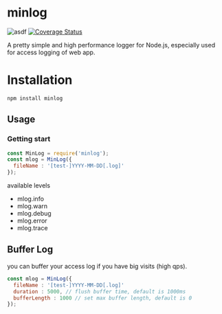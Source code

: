 # minlog

![asdf](https://travis-ci.org/yuzhigang33/minlog.svg?branch=master)
[![Coverage Status](https://coveralls.io/repos/yuzhigang33/minlog/badge.svg?branch=master&service=github)](https://coveralls.io/github/yuzhigang33/minlog?branch=master)

A pretty simple and high performance logger for Node.js, especially used for access logging of web app.

# Installation

`npm install minlog`

## Usage

### Getting start

```javascript
const MinLog = require('minlog');
const mlog = MinLog({
  fileName : '[test-]YYYY-MM-DD[.log]'
});
```

available levels

* mlog.info
* mlog.warn
* mlog.debug
* mlog.error
* mlog.trace

## Buffer Log
you can buffer your access log if you have big visits (high qps).

```javascript
const mlog = MinLog({
  fileName : '[test-]YYYY-MM-DD[.log]'
  duration : 5000, // flush buffer time, default is 1000ms
  bufferLength : 1000 // set max buffer length, default is 0
});
```
